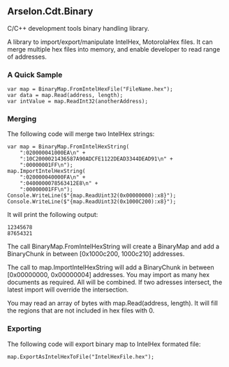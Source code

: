 ﻿## Arselon.Cdt.Binary
C/C++ development tools binary handling library.

A library to import/export/manipulate IntelHex, MotorolaHex files. 
It can merge multiple hex files into memory, and enable developer 
to read range of addresses.

### A Quick Sample
```
var map = BinaryMap.FromIntelHexFile("FileName.hex");
var data = map.Read(address, length);
var intValue = map.ReadInt32(anotherAddress);
```

### Merging
The following code will merge two IntelHex strings:
```
var map = BinaryMap.FromIntelHexString(
    ":020000041000EA\n" +
    ":10C2000021436587A90ADCFE1122DEAD3344DEAD91\n" +
    ":00000001FF\n");
map.ImportIntelHexString(
    ":020000040000FA\n" +
    ":0400000078563412E8\n" +
    ":00000001FF\n");
Console.WriteLine($"{map.ReadUint32(0x00000000):x8}");
Console.WriteLine($"{map.ReadUint32(0x1000C200):x8}");
```
It will print the following output:
```
12345678
87654321
```

The call BinaryMap.FromIntelHexString will create a BinaryMap and 
add a BinaryChunk in between [0x1000c200, 1000c210] addresses.

The call to map.ImportIntelHexString will add a BinaryChunk in 
between [0x00000000, 0x00000004] addresses. You may import as many
hex documents as required. All will be combined. If two adresses
intersect, the latest import will override the intersection.

You may read an array of bytes with map.Read(address, length). It will
fill the regions that are not included in hex files with 0.

### Exporting

The following code will export binary map to IntelHex formated file:
```
map.ExportAsIntelHexToFile("IntelHexFile.hex");
```
